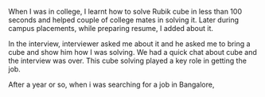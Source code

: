 <!--
.. title: One Cube - Two Cubicles
.. slug: cube-cubicle
.. date: 2019-12-31 21:21:21 UTC+05:30
.. tags: draft
.. category:
.. link:
.. description: How to verify certificate chain with openssl on the command line?
.. type: text
-->


When I was in college, I learnt how to solve Rubik cube in less than 100 seconds and helped couple of college mates in solving it. Later during campus placements, while preparing resume, I added about it.

In the interview, interviewer asked me about it and he asked me to bring a cube and show him how I was solving. We had a quick chat about cube and the interview was over. This cube solving played a key role in getting the job.


After a year or so, when i was searching for a job in Bangalore,

